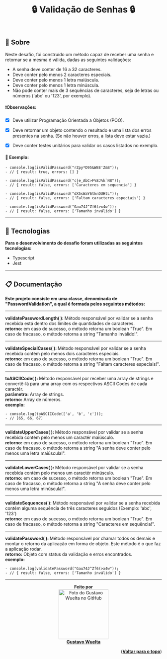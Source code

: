 </div>

<!-- <img alt="logo da GCB" src="https://media.discordapp.net/attachments/1045500218541613168/1056308451241902181/image.png"> -->

<h1 align="center"> 🔒 Validação de Senhas 🔒</h1>

<br>

## :dart: Sobre

Neste desafio, foi construído um método capaz de receber uma senha e retornar se a mesma é válida, dadas as seguintes validações:

- A senha deve conter de 16 a 32 caracteres.
- Deve conter pelo menos 2 caracteres especiais.
- Deve conter pelo menos 1 letra maiúscula.
- Deve conter pelo menos 1 letra minúscula.
- Não pode conter mais de 3 sequências de caracteres, seja de letras ou números ('abc' ou '123', por exemplo).

<h4>❗Observações: </h4>

- [x] Deve utilizar Programação Orientada a Objetos (POO).

- [x] Deve retornar um objeto contendo o resultado e uma lista dos erros presentes na senha. (Se não houver erros, a lista deve estar vazia.)
- [x] Deve conter testes unitários para validar os casos listados no exemplo.

<h4>🎲 Exemplo: </h4>

    - console.log(isValidPassword("rZpy*D95&WBE'Z&B"));
    - // { result: true, errors: [] }

    - console.log(isValidPassword("c|e_AbC>F%8J%k`N8"));
    - // { result: false, errors: ['Caracteres em sequencia'] }

    - console.log(isValidPassword("dX5sWaY6tknDUHtL"));
    - // { result: false, errors: ['Faltam caracteres especiais'] }

    - console.log(isValidPassword("Gau74J^Zf6(>x4w"));
    - // { result: false, errors: ['Tamanho inválido'] }

<hr>

## 👾 Tecnologias

<b>Para o desenvolvimento do desafio foram utilizadas as seguintes tecnologias: </b>

- Typescript
- Jest

<hr>

## :clipboard: Documentação

<b>Este projeto consiste em uma classe, denominada de "PasswordValidation", a qual é formada pelos seguintes métodos: </b>

<hr>

<b> validatePasswordLength( ): </b> Método responsável por validar se a senha recebida está dentro dos limites de quantidades de caracteres.
<br>
<b>retorno:</b> em caso de sucesso, o método retorna um boolean "True". Em caso de fracasso, o método retorna a string "Tamanho inválido!".

---

<b> validateSpecialCases( ): </b> Método responsável por validar se a senha recebida contém pelo menos dois caracteres especiais.
<br>
<b>retorno:</b> em caso de sucesso, o método retorna um boolean "True". Em caso de fracasso, o método retorna a string "Faltam caracteres especiais!".

---

<b> toASCIICode( ): </b> Método responsável por receber uma array de strings e convertê-lá para uma array com os respectivos ASCII Codes de cada caractér.
<br>
<b>parâmetro:</b> Array de strings.
<br>
<b>retorno:</b> Array de números.
<br>
<b>exemplo:</b>

    - console.log(toASCIICode(['a', 'b', 'c']));
    - // [65, 66, 67]

---

<b> validateUpperCases( ): </b> Método responsável por validar se a senha recebida contém pelo menos um caractér maiúsculo.
<br>
<b>retorno:</b> em caso de sucesso, o método retorna um boolean "True". Em caso de fracasso, o método retorna a string "A senha deve conter pelo menos uma letra maiúscula!".

---

<b> validateLowerCases( ): </b> Método responsável por validar se a senha recebida contém pelo menos um caractér minúsculo.
<br>
<b>retorno:</b> em caso de sucesso, o método retorna um boolean "True". Em caso de fracasso, o método retorna a string "A senha deve conter pelo menos uma letra minúscula!".

---

<b> validateSequences( ): </b> Método responsável por validar se a senha recebida contém alguma sequência de três caracteres seguidos (Exemplo: 'abc', '123')
<br>
<b>retorno:</b> em caso de sucesso, o método retorna um boolean "True". Em caso de fracasso, o método retorna a string "Caracteres em sequência!".

---

<b> validatePassword( ): </b> Método responsável por chamar todos os demais e montar o retorno da aplicação em forma de objeto. Este método é o que faz a aplicação rodar.
<br>
<b>retorno:</b> Objeto com status da validação e erros encontrados.
<br>
<b>exemplo:</b>

    - console.log(validatePassword("Gau74J^Zf6(>x4w"));
    - // { result: false, errors: ['Tamanho inválido'] }

<hr>

<div align="center"> 
<b>Feito por</b>
<br>
<a href="https://github.com/GuWuelta" target="_blank"><img src="https://avatars.githubusercontent.com/u/101107981?v=4" width="160px;" alt="Foto do Gustavo Wuelta no GitHub"/></a>
<br>
<a href="https://github.com/GuWuelta" target="_blank"><b>Gustavo Wuelta</b></a>

</div>

<p align="right">(<a href="#top"><b>Voltar para o topo</b></a>)</p>
